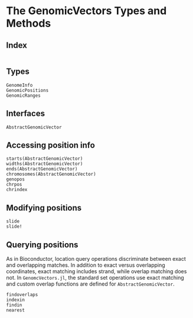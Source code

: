 # The GenomicVectors Types and Methods

## Index

```@index
```

## Types
```@docs
GenomeInfo
GenomicPositions
GenomicRanges
```

## Interfaces
```@docs
AbstractGenomicVector
```

## Accessing position info
```@docs
starts(AbstractGenomicVector)
widths(AbstractGenomicVector)
ends(AbstractGenomicVector)
chromosomes(AbstractGenomicVector)
genopos
chrpos
chrindex
```

## Modifying positions
```@docs
slide
slide!
```

## Querying positions
As in Bioconductor, location query operations discriminate between exact and overlapping matches. In
addition to exact versus overlapping coordinates, exact matching includes strand, while overlap matching
does not. In `GenomcVectors.jl`, the standard set operations use exact matching and custom overlap
functions are defined for `AbstractGenomicVector`.

```@docs
findoverlaps
indexin
findin
nearest
```
